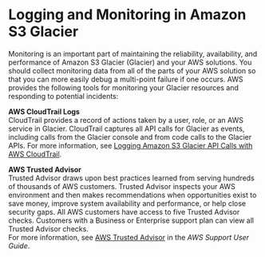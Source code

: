 # Logging and Monitoring in Amazon S3 Glacier<a name="glacier-incident-response"></a>

Monitoring is an important part of maintaining the reliability, availability, and performance of Amazon S3 Glacier \(Glacier\) and your AWS solutions\. You should collect monitoring data from all of the parts of your AWS solution so that you can more easily debug a multi\-point failure if one occurs\. AWS provides the following tools for monitoring your Glacier resources and responding to potential incidents:

**AWS CloudTrail Logs**  
CloudTrail provides a record of actions taken by a user, role, or an AWS service in Glacier\. CloudTrail captures all API calls for Glacier as events, including calls from the Glacier console and from code calls to the Glacier APIs\. For more information, see [Logging Amazon S3 Glacier API Calls with AWS CloudTrail](audit-logging.md)\.

**AWS Trusted Advisor**  
Trusted Advisor draws upon best practices learned from serving hundreds of thousands of AWS customers\. Trusted Advisor inspects your AWS environment and then makes recommendations when opportunities exist to save money, improve system availability and performance, or help close security gaps\. All AWS customers have access to five Trusted Advisor checks\. Customers with a Business or Enterprise support plan can view all Trusted Advisor checks\.   
For more information, see [AWS Trusted Advisor](https://docs.aws.amazon.com/awssupport/latest/user/getting-started.html#trusted-advisor) in the *AWS Support User Guide*\.